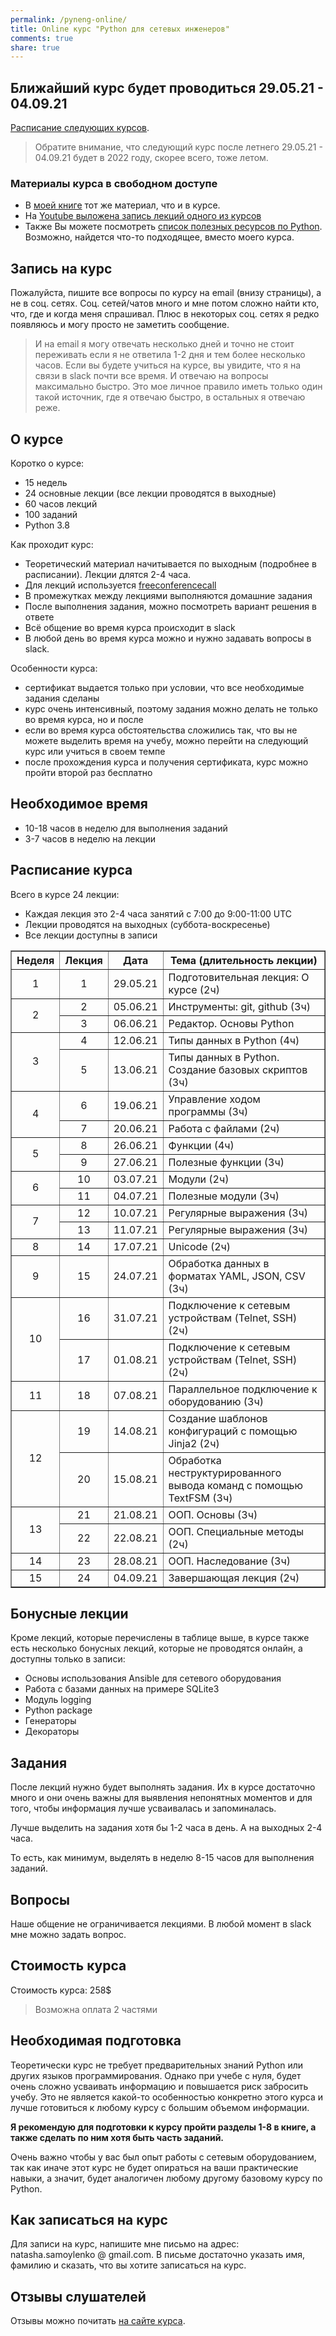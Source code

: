 ```yaml
---
permalink: /pyneng-online/
title: Online курс "Python для сетевых инженеров"
comments: true
share: true
---
```



## Ближайший курс будет проводиться 29.05.21 - 04.09.21 

[Расписание следующих курсов](https://natenka.github.io/schedule/).

> Обратите внимание, что следующий курс после летнего 29.05.21 - 04.09.21 будет в 2022 году, скорее всего, тоже летом.

### Материалы курса в свободном доступе

* В [моей книге](https://pyneng.readthedocs.io/ru/latest/) тот же материал, что и в курсе.
* На [Youtube выложена запись лекций одного из курсов](https://www.youtube.com/playlist?list=PLah0HUih_ZRnJFNdZsWr2pNWgYETauGXo)
* Также Вы можете посмотреть [список полезных ресурсов по Python](https://natenka.github.io/pyneng-resources/). Возможно, найдется что-то подходящее, вместо моего курса.

## Запись на курс

Пожалуйста, пишите все вопросы по курсу на email (внизу страницы), а не в соц. сетях.
Соц. сетей/чатов много и мне потом сложно найти кто, что, где и когда меня спрашивал.
Плюс в некоторых соц. сетях я редко появляюсь и могу просто не заметить сообщение.

> И на email я могу отвечать несколько дней и точно не стоит переживать если я не ответила
> 1-2 дня и тем более несколько часов.
> Если вы будете учиться на курсе, вы увидите, что я на связи в slack почти все время.
> И отвечаю на вопросы максимально быстро. Это мое личное правило иметь только один такой
> источник, где я отвечаю быстро, в остальных я отвечаю реже.

## О курсе

Коротко о курсе:

* 15 недель
* 24 основные лекции (все лекции проводятся в выходные)
* 60 часов лекций
* 100 заданий
* Python 3.8

Как проходит курс:

* Теоретический материал начитывается по выходным (подробнее в расписании). Лекции длятся 2-4 часа.
* Для лекций используется [freeconferencecall](https://freeconferencecall.com)
* В промежутках между лекциями выполняются домашние задания
* После выполнения задания, можно посмотреть вариант решения в ответе
* Всё общение во время курса происходит в slack
* В любой день во время курса можно и нужно задавать вопросы в slack.

Особенности курса:

* сертификат выдается только при условии, что все необходимые задания сделаны
* курс очень интенсивный, поэтому задания можно делать не только во время курса, но и после
* если во время курса обстоятельства сложились так, что вы не можете выделить время на учебу, можно перейти на следующий курс или учиться в своем темпе
* после прохождения курса и получения сертификата, курс можно пройти второй раз бесплатно


## Необходимое время

* 10-18 часов в неделю для выполнения заданий
* 3-7 часов в неделю на лекции

## Расписание курса

Всего в курсе 24 лекции:

* Каждая лекция это 2-4 часа занятий с 7:00 до 9:00-11:00 UTC
* Лекции проводятся на выходных (суббота-воскресенье)
* Все лекции доступны в записи

<table border="1" cellpadding="4" cellspacing="0">
 <tr>
    <th align="center">Неделя</th>
    <th align="center">Лекция</th>
    <th align="center">Дата</th>
    <th align="center">Тема (длительность лекции)</th>
 </tr>
 <tr>
    <td align="center">1</td>
    <td align="center">1</td>
    <td align="center">29.05.21</td>
    <td>Подготовительная лекция: О курсе (2ч)</td>
 </tr>
 <tr>
    <td rowspan="2" align="center">2</td>
    <td align="center">2</td>
    <td align="center">05.06.21</td>
    <td>Инструменты: git, github (3ч)</td>
 </tr>
 <tr>
    <td align="center">3</td>
    <td align="center">06.06.21</td>
    <td>Редактор. Основы Python</td>
 </tr>
 <tr>
    <td rowspan="2" align="center">3</td>
    <td align="center">4</td>
    <td align="center">12.06.21</td>
    <td>Типы данных в Python (4ч)</td>
 </tr>
 <tr>
    <td align="center">5</td>
    <td align="center">13.06.21</td>
    <td>Типы данных в Python. Создание базовых скриптов (3ч)</td>
 </tr>
 <tr>
    <td rowspan="2" align="center">4</td>
    <td align="center">6</td>
    <td align="center">19.06.21</td>
    <td>Управление ходом программы (3ч)</td>
 </tr>
 <tr>
    <td align="center">7</td>
    <td align="center">20.06.21</td>
    <td>Работа с файлами (2ч)</td>
 </tr>
 <tr>
    <td rowspan="2" align="center">5</td>
    <td align="center">8</td>
    <td align="center">26.06.21</td>
    <td>Функции (4ч)</td>
 </tr>
 <tr>
    <td align="center">9</td>
    <td align="center">27.06.21</td>
    <td>Полезные функции (3ч)</td>
 </tr>
 <tr>
    <td rowspan="2" align="center">6</td>
    <td align="center">10</td>
    <td align="center">03.07.21</td>
    <td>Модули (2ч)</td>
 </tr>
 <tr>
    <td align="center">11</td>
    <td align="center">04.07.21</td>
    <td>Полезные модули (3ч)</td>
 </tr>
 <tr>
    <td rowspan="2" align="center">7</td>
    <td align="center">12</td>
    <td align="center">10.07.21</td>
    <td>Регулярные выражения (3ч)</td>
 </tr>
 <tr>
    <td align="center">13</td>
    <td align="center">11.07.21</td>
    <td>Регулярные выражения (3ч)</td>
 </tr>
 <tr>
    <td align="center">8</td>
    <td align="center">14</td>
    <td align="center">17.07.21</td>
    <td>Unicode (2ч)</td>
 </tr>
 <tr>
    <td align="center">9</td>
    <td align="center">15</td>
    <td align="center">24.07.21</td>
    <td>Обработка данных в форматах YAML, JSON, CSV (3ч)</td>
 </tr>
 <tr>
    <td rowspan="2" align="center">10</td>
    <td align="center">16</td>
    <td align="center">31.07.21</td>
    <td>Подключение к сетевым устройствам (Telnet, SSH) (2ч)</td>
 </tr>
 <tr>
    <td align="center">17</td>
    <td align="center">01.08.21</td>
    <td>Подключение к сетевым устройствам (Telnet, SSH) (2ч)</td>
 </tr>
 <tr>
    <td align="center">11</td>
    <td align="center">18</td>
    <td align="center">07.08.21</td>
    <td>Параллельное подключение к оборудованию (3ч)</td>
 </tr>
 <tr>
    <td rowspan="2" align="center">12</td>
    <td align="center">19</td>
    <td align="center">14.08.21</td>
    <td>Создание шаблонов конфигураций с помощью Jinja2 (2ч)</td>
 </tr>
 <tr>
    <td align="center">20</td>
    <td align="center">15.08.21</td>
    <td>Обработка неструктурированного вывода команд с помощью TextFSM (3ч)</td>
 </tr>
 <tr>
    <td rowspan="2" align="center">13</td>
    <td align="center">21</td>
    <td align="center">21.08.21</td>
    <td> ООП. Основы (3ч)</td>
 </tr>
 <tr>
    <td align="center">22</td>
    <td align="center">22.08.21</td>
    <td>ООП. Специальные методы (2ч)</td>
 </tr> 
 <tr>
    <td align="center">14</td>
    <td align="center">23</td>
    <td align="center">28.08.21</td>
    <td>ООП. Наследование (3ч)</td>
 </tr> 
 <tr>
    <td align="center">15</td>
    <td align="center">24</td>
    <td align="center">04.09.21</td>
    <td>Завершающая лекция (2ч)</td>
 </tr>  
</table>

## Бонусные лекции

Кроме лекций, которые перечислены в таблице выше, в курсе также есть несколько бонусных лекций, которые не проводятся онлайн, а доступны только в записи:

* Основы использования Ansible для сетевого оборудования
* Работа с базами данных на примере SQLite3
* Модуль logging
* Python package
* Генераторы
* Декораторы


## Задания

После лекций нужно будет выполнять задания.
Их в курсе достаточно много и они очень важны для выявления непонятных моментов и для того, чтобы информация лучше усваивалась и запоминалась.

Лучше выделить на задания хотя бы 1-2 часа в день.
А на выходных 2-4 часа.

То есть, как минимум, выделять в неделю 8-15 часов для выполнения заданий.


## Вопросы

Наше общение не ограничивается лекциями.
В любой момент в slack мне можно задать вопрос.


## Стоимость курса

Стоимость курса: 258$

> Возможна оплата 2 частями

## Необходимая подготовка

Теоретически курс не требует предварительных знаний Python или других языков программирования.
Однако при учебе с нуля, будет очень сложно усваивать информацию и повышается риск забросить учебу.
Это не является какой-то особенностью конкретно этого курса и лучше готовиться к любому курсу с большим объемом информации.

**Я рекомендую для подготовки к курсу пройти разделы 1-8 в книге, а также сделать по ним хотя быть часть заданий.**

Очень важно чтобы у вас был опыт работы с сетевым оборудованием, так как иначе этот курс не будет опираться на ваши практические навыки, а значит, будет аналогичен любому другому базовому курсу по Python.


## Как записаться на курс

Для записи на курс, напишите мне письмо на адрес: natasha.samoylenko @ gmail.com.
В письме достаточно указать имя, фамилию и сказать, что вы хотите записаться на курс.


## Отзывы слушателей

Отзывы можно почитать [на сайте курса](https://pyneng.github.io/testimonials/).


